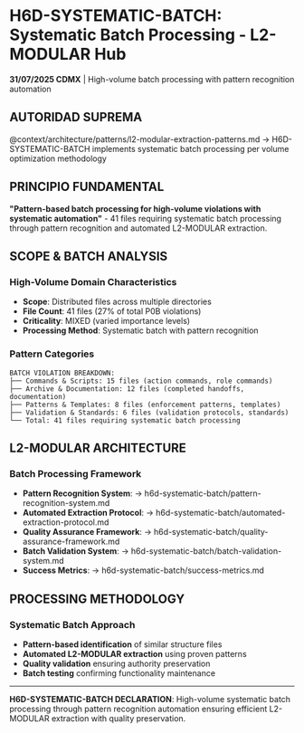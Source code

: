# H6D-SYSTEMATIC-BATCH: Systematic Batch Processing - L2-MODULAR Hub

**31/07/2025 CDMX** | High-volume batch processing with pattern recognition automation

## AUTORIDAD SUPREMA
@context/architecture/patterns/l2-modular-extraction-patterns.md → H6D-SYSTEMATIC-BATCH implements systematic batch processing per volume optimization methodology

## PRINCIPIO FUNDAMENTAL
**"Pattern-based batch processing for high-volume violations with systematic automation"** - 41 files requiring systematic batch processing through pattern recognition and automated L2-MODULAR extraction.

## SCOPE & BATCH ANALYSIS

### High-Volume Domain Characteristics
- **Scope**: Distributed files across multiple directories
- **File Count**: 41 files (27% of total P0B violations)
- **Criticality**: MIXED (varied importance levels)
- **Processing Method**: Systematic batch with pattern recognition

### Pattern Categories
```
BATCH VIOLATION BREAKDOWN:
├── Commands & Scripts: 15 files (action commands, role commands)
├── Archive & Documentation: 12 files (completed handoffs, documentation)
├── Patterns & Templates: 8 files (enforcement patterns, templates)
├── Validation & Standards: 6 files (validation protocols, standards)
└── Total: 41 files requiring systematic batch processing
```

## L2-MODULAR ARCHITECTURE

### Batch Processing Framework
- **Pattern Recognition System**: → h6d-systematic-batch/pattern-recognition-system.md
- **Automated Extraction Protocol**: → h6d-systematic-batch/automated-extraction-protocol.md
- **Quality Assurance Framework**: → h6d-systematic-batch/quality-assurance-framework.md
- **Batch Validation System**: → h6d-systematic-batch/batch-validation-system.md
- **Success Metrics**: → h6d-systematic-batch/success-metrics.md

## PROCESSING METHODOLOGY

### Systematic Batch Approach
- **Pattern-based identification** of similar structure files
- **Automated L2-MODULAR extraction** using proven patterns
- **Quality validation** ensuring authority preservation
- **Batch testing** confirming functionality maintenance

---

**H6D-SYSTEMATIC-BATCH DECLARATION**: High-volume systematic batch processing through pattern recognition automation ensuring efficient L2-MODULAR extraction with quality preservation.